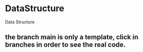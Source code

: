 # DataStructure
Data Structure

## the branch main is only a template, click in branches in order to see the real code.
